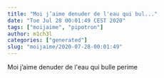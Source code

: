 ```yaml
---
title: "Moi j’aime denuder de l'eau qui bul..."
date: "Tue Jul 28 00:01:49 CEST 2020"
tags: ["moijaime", "pipotron"]
author: m1ch3l
categories: ["generated"]
slug: "moijaime/2020-07-28-00:01:49"
---
```


Moi j’aime denuder de l'eau qui bulle perime
